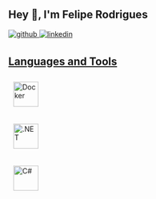 ## Hey 👋, I'm Felipe Rodrigues

<a href="https://github.com/Felipegth" target="_blank">
    <img src=https://img.shields.io/badge/github-%2324292e.svg?&style=for-the-badge&logo=github&logoColor=white
        alt=github style="margin-bottom: 5px;" />
  </a>
<a href="https://www.linkedin.com/in/felipe-rodrigues-399b26a5/" target="_blank">
    <img src=https://img.shields.io/badge/linkedin-%231E77B5.svg?&style=for-the-badge&logo=linkedin&logoColor=white
        alt=linkedin style="margin-bottom: 5px;" />
    
    
 ## Languages and Tools
 
<img style="margin: 10px" src="https://profilinator.rishav.dev/skills-assets/docker-original-wordmark.svg"
alt="Docker" height="50" />
        
<img style="margin: 10px" src="https://profilinator.rishav.dev/skills-assets/dot-net-original-wordmark.svg"
alt=".NET" height="50" />

<img style="margin: 10px" src="https://profilinator.rishav.dev/skills-assets/csharp-original.svg" alt="C#"
height="50" />
    
    
    
<!--
**Felipegth/Felipegth** is a ✨ _special_ ✨ repository because its `README.md` (this file) appears on your GitHub profile.

Here are some ideas to get you started:

- 🔭 I’m currently working on ...
- 🌱 I’m currently learning ...
- 👯 I’m looking to collaborate on ...
- 🤔 I’m looking for help with ...
- 💬 Ask me about ...
- 📫 How to reach me: ...
- 😄 Pronouns: ...
- ⚡ Fun fact: ...
-->

